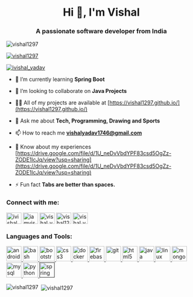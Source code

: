 <h1 align="center">Hi 👋, I'm Vishal</h1>
<h3 align="center">A passionate software developer from India</h3>

<p align="left"> <img src="https://komarev.com/ghpvc/?username=vishal1297&label=Profile%20views&color=0e75b6&style=flat" alt="vishal1297" /> </p>

<p align="left"> <a href="https://github.com/ryo-ma/github-profile-trophy"><img src="https://github-profile-trophy.vercel.app/?username=vishal1297" alt="vishal1297" /></a> </p>

<p align="left"> <a href="https://twitter.com/ivishal_yadav" target="blank"><img src="https://img.shields.io/twitter/follow/ivishal_yadav?logo=twitter&style=for-the-badge" alt="ivishal_yadav" /></a> </p>

- 🌱 I’m currently learning **Spring Boot**

- 👯 I’m looking to collaborate on **Java Projects**

- 👨‍💻 All of my projects are available at [https://vishal1297.github.io/](https://vishal1297.github.io/)

- 💬 Ask me about **Tech, Programming, Drawing and Sports**

- 📫 How to reach me **vishalyadav1746@gmail.com**

- 📄 Know about my experiences [https://drive.google.com/file/d/1U_neDvVbdYPF83csd5OgZz-ZODE1lcJq/view?usp=sharing](https://drive.google.com/file/d/1U_neDvVbdYPF83csd5OgZz-ZODE1lcJq/view?usp=sharing)

- ⚡ Fun fact **Tabs are better than spaces.**

<p align="left">
<h3 align="left">Connect with me:</h3>
<a href="https://twitter.com/ivishal_yadav" target="blank"><img align="center" src="https://cdn.jsdelivr.net/npm/simple-icons@3.0.1/icons/twitter.svg" alt="ivishal_yadav" height="30" width="40" /></a>
<a href="https://linkedin.com/in/iamvishalyadav" target="blank"><img align="center" src="https://cdn.jsdelivr.net/npm/simple-icons@3.0.1/icons/linkedin.svg" alt="iamvishalyadav" height="30" width="40" /></a>
<a href="https://www.hackerrank.com/vishal_yadav_" target="blank"><img align="center" src="https://cdn.jsdelivr.net/npm/simple-icons@3.0.1/icons/hackerrank.svg" alt="vishal_yadav_" height="30" width="40" /></a>
<a href="https://codeforces.com/profile/vishal1297" target="blank"><img align="center" src="https://cdn.jsdelivr.net/npm/simple-icons@3.0.1/icons/codeforces.svg" alt="vishal1297" height="30" width="40" /></a>
<a href="https://www.leetcode.com/vishal1297" target="blank"><img align="center" src="https://cdn.jsdelivr.net/npm/simple-icons@3.0.1/icons/leetcode.svg" alt="vishal_yadav" height="30" width="40" /></a>
</p>

<h3 align="left">Languages and Tools:</h3>
<p align="left"> <a href="https://developer.android.com" target="_blank"> <img src="https://devicons.github.io/devicon/devicon.git/icons/android/android-original-wordmark.svg" alt="android" width="40" height="40"/> </a> <a href="https://www.gnu.org/software/bash/" target="_blank"> <img src="https://www.vectorlogo.zone/logos/gnu_bash/gnu_bash-icon.svg" alt="bash" width="40" height="40"/> </a> <a href="https://getbootstrap.com" target="_blank"> <img src="https://devicons.github.io/devicon/devicon.git/icons/bootstrap/bootstrap-plain.svg" alt="bootstrap" width="40" height="40"/> </a> <a href="https://www.w3schools.com/css/" target="_blank"> <img src="https://devicons.github.io/devicon/devicon.git/icons/css3/css3-original-wordmark.svg" alt="css3" width="40" height="40"/> </a> <a href="https://www.docker.com/" target="_blank"> <img src="https://devicons.github.io/devicon/devicon.git/icons/docker/docker-original-wordmark.svg" alt="docker" width="40" height="40"/> </a> <a href="https://firebase.google.com/" target="_blank"> <img src="https://www.vectorlogo.zone/logos/firebase/firebase-icon.svg" alt="firebase" width="40" height="40"/> </a> <a href="https://git-scm.com/" target="_blank"> <img src="https://www.vectorlogo.zone/logos/git-scm/git-scm-icon.svg" alt="git" width="40" height="40"/> </a> <a href="https://www.w3.org/html/" target="_blank"> <img src="https://devicons.github.io/devicon/devicon.git/icons/html5/html5-original-wordmark.svg" alt="html5" width="40" height="40"/> </a> <a href="https://www.java.com" target="_blank"> <img src="https://devicons.github.io/devicon/devicon.git/icons/java/java-original-wordmark.svg" alt="java" width="40" height="40"/> </a> <a href="https://www.linux.org/" target="_blank"> <img src="https://devicons.github.io/devicon/devicon.git/icons/linux/linux-original.svg" alt="linux" width="40" height="40"/> </a> <a href="https://www.mongodb.com/" target="_blank"> <img src="https://devicons.github.io/devicon/devicon.git/icons/mongodb/mongodb-original-wordmark.svg" alt="mongodb" width="40" height="40"/> </a> <a href="https://www.mysql.com/" target="_blank"> <img src="https://devicons.github.io/devicon/devicon.git/icons/mysql/mysql-original-wordmark.svg" alt="mysql" width="40" height="40"/> </a> <a href="https://www.python.org" target="_blank"> <img src="https://devicons.github.io/devicon/devicon.git/icons/python/python-original.svg" alt="python" width="40" height="40"/> </a> <a href="" target="_blank"> <img src="https://www.vectorlogo.zone/logos/springio/springio-icon.svg" alt="spring" width="40" height="40"/> </a> </p>

<p><img align="left" src="https://github-readme-stats.vercel.app/api/top-langs/?username=vishal1297&layout=compact" alt="vishal1297" /></p>

<p>&nbsp;<img align="center" src="https://github-readme-stats.vercel.app/api?username=vishal1297&show_icons=true" alt="vishal1297" /></p>
